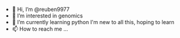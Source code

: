 - 👋 Hi, I’m @reuben9977
- 👀 I’m interested in genomics
- 🌱 I’m currently learning python
I'm new to all this, hoping to learn
- 📫 How to reach me ...

<!---
reuben9977/reuben9977 is a ✨ special ✨ repository because its `README.md` (this file) appears on your GitHub profile.
You can click the Preview link to take a look at your changes.
--->
